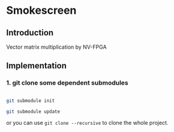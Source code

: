 <!--
 * @Author: Hao Zhang haozhang@mail.sdu.edu.cn
 * @Date: 2022-08-13 15:33:31
 * @LastEditors: Hao Zhang haozhang@mail.sdu.edu.cn
 * @LastEditTime: 2022-08-13 19:05:34
 * @FilePath: /Smokescreen/README.md
 * @Description: 
 * 
 * Copyright (c) 2022 by Hao Zhang haozhang@mail.sdu.edu.cn, All Rights Reserved. 
-->
# Smokescreen

## Introduction

Vector matrix multiplication by NV-FPGA

## Implementation

### 1. git clone some dependent submodules

```bash

git submodule init

git submodule update

```

or you can use `git clone --recursive` to clone the whole project.
